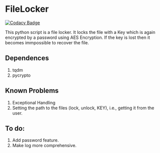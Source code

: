 # FileLocker

[![Codacy Badge](https://app.codacy.com/project/badge/Grade/8a1e9a664c1341829e8dc3addb062450)](https://www.codacy.com?utm_source=github.com&utm_medium=referral&utm_content=th3c0d3br34ker/FileLocker&utm_campaign=Badge_Grade)

This python script is a file locker.
It locks the file with a Key which is again encrypted by a password using AES Encryption.
If the key is lost then it becomes immpossible to recover the file.

## Dependences

1. tqdm
2. pycrypto

## Known Problems

1. Exceptional Handling
2. Setting the path to the files (lock, unlock, KEY), i.e., getting it from the user.

## To do:

1. Add password feature.
2. Make log more comprehensive.

